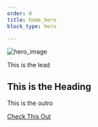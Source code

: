 ```yaml
---
order: 0
title: home_hero
block_type: hero

---
```

  ![hero_image](https://images.unsplash.com/photo-1607668017010-612c73eab046)  

  This is the lead

  ## This is the Heading

  This is the outro
  
  [Check This Out]('/posts')
